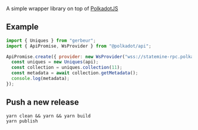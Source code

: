 A simple wrapper library on top of [PolkadotJS](https://polkadot.js.org/docs/)

## Example

```js
import { Uniques } from "gerbeur";
import { ApiPromise, WsProvider } from "@polkadot/api";

ApiPromise.create({ provider: new WsProvider("wss://statemine-rpc.polkadot.io") }).then(async (api: ApiPromise) => {
  const uniques = new Uniques(api);
  const collection = uniques.collection(11);
  const metadata = await collection.getMetadata();
  console.log(metadata);
});
```

## Push a new release

```
yarn clean && yarn && yarn build
yarn publish
```